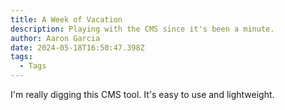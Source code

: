 ```yaml
---
title: A Week of Vacation
description: Playing with the CMS since it's been a minute.
author: Aaron Garcia
date: 2024-05-18T16:50:47.398Z
tags:
  - Tags
---
```

I﻿'m really digging this CMS tool. It's easy to use and lightweight.